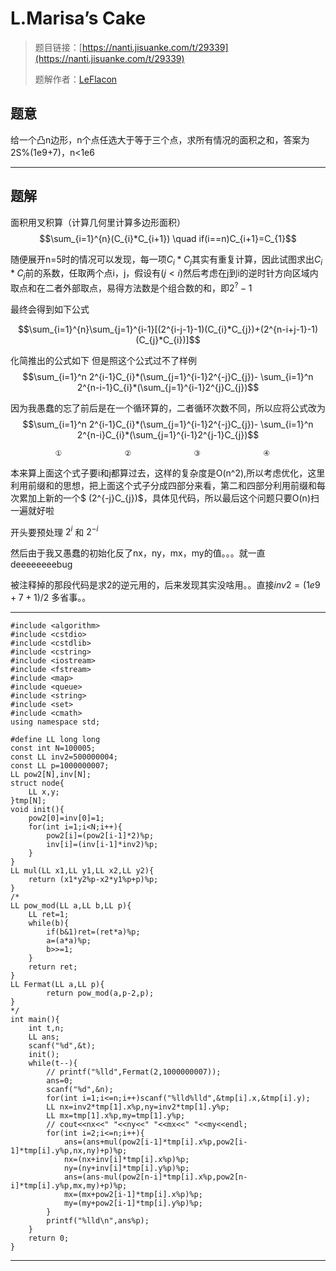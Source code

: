 # L.Marisa’s Cake

> 题目链接：[https://nanti.jisuanke.com/t/29339](https://nanti.jisuanke.com/t/29339)
>
> 题解作者：[LeFlacon](https://github.com/LeFlacon)
>

## 题意

给一个凸n边形，n个点任选大于等于三个点，求所有情况的面积之和，答案为2S%(1e9+7)，n<1e6

----------
## 题解

面积用叉积算（计算几何里计算多边形面积）
$$\sum_{i=1}^{n}(C_{i}*C_{i+1}) \quad if(i==n)C_{i+1}=C_{1}$$

随便展开n=5时的情况可以发现，每一项$C_{i}*C_{j}$其实有重复计算，因此试图求出$C_{i}*C_{j}$前的系数，任取两个点i，j，假设有$(j<i)$然后考虑在j到i的逆时针方向区域内取点和在二者外部取点，易得方法数是个组合数的和，即$2^{?}-1$

最终会得到如下公式

$$\sum_{i=1}^{n}\sum_{j=1}^{i-1}[(2^{i-j-1}-1)(C_{i}*C_{j})+(2^{n-i+j-1}-1)(C_{j}*C_{i})]$$

化简推出的公式如下 但是照这个公式过不了样例
$$\sum_{i=1}^n 2^{i-1}C_{i}*(\sum_{j=1}^{i-1}2^{-j}C_{j})- \sum_{i=1}^n 2^{n-i-1}C_{i}*(\sum_{j=1}^{i-1}2^{j}C_{j})$$

因为我愚蠢的忘了前后是在一个循环算的，二者循环次数不同，所以应将公式改为
$$\sum_{i=1}^n 2^{i-1}C_{i}*(\sum_{j=1}^{i-1}2^{-j}C_{j})- \sum_{i=1}^n 2^{n-i}C_{i}*(\sum_{j=1}^{i-1}2^{j-1}C_{j})$$

              ①              ②              ③              ④


本来算上面这个式子要i和j都算过去，这样的复杂度是O(n^2),所以考虑优化，这里利用前缀和的思想，把上面这个式子分成四部分来看，第二和四部分利用前缀和每次累加上新的一个$ (2^{-j}C_{j})$，具体见代码，所以最后这个问题只要O(n)扫一遍就好啦

开头要预处理 $2^{i}$ 和 $2^{-i}$ 

然后由于我又愚蠢的初始化反了nx，ny，mx，my的值。。。就一直deeeeeeeebug

被注释掉的那段代码是求2的逆元用的，后来发现其实没啥用。。直接$inv2=(1e9+7+1)/2$ 多省事。。

----------

    #include <algorithm>
    #include <cstdio>
    #include <cstdlib>
    #include <cstring>
    #include <iostream>
    #include <fstream>
    #include <map>
    #include <queue>
    #include <string>
    #include <set>
    #include <cmath>
    using namespace std;
    
    #define LL long long
    const int N=100005;
    const LL inv2=500000004;
    const LL p=1000000007;
    LL pow2[N],inv[N];
    struct node{
    	LL x,y;
    }tmp[N];
    void init(){
    	pow2[0]=inv[0]=1;
    	for(int i=1;i<N;i++){
    		pow2[i]=(pow2[i-1]*2)%p;
    		inv[i]=(inv[i-1]*inv2)%p;
    	}
    }
    LL mul(LL x1,LL y1,LL x2,LL y2){
    	return (x1*y2%p-x2*y1%p+p)%p;
    }
    /*
    LL pow_mod(LL a,LL b,LL p){
        LL ret=1;
        while(b){
            if(b&1)ret=(ret*a)%p;
            a=(a*a)%p;
            b>>=1;
        }
        return ret;
    }
    LL Fermat(LL a,LL p){
            return pow_mod(a,p-2,p);
    }
    */
    int main(){
    	int t,n;
    	LL ans;
    	scanf("%d",&t);
    	init();
    	while(t--){
    		// printf("%lld",Fermat(2,1000000007));
    		ans=0;
    		scanf("%d",&n);
    		for(int i=1;i<=n;i++)scanf("%lld%lld",&tmp[i].x,&tmp[i].y);
    		LL nx=inv2*tmp[1].x%p,ny=inv2*tmp[1].y%p;
    		LL mx=tmp[1].x%p,my=tmp[1].y%p;
    		// cout<<nx<<" "<<ny<<" "<<mx<<" "<<my<<endl; 
    		for(int i=2;i<=n;i++){
    			ans=(ans+mul(pow2[i-1]*tmp[i].x%p,pow2[i-1]*tmp[i].y%p,nx,ny)+p)%p;
    			nx=(nx+inv[i]*tmp[i].x%p)%p;
    			ny=(ny+inv[i]*tmp[i].y%p)%p;
    			ans=(ans-mul(pow2[n-i]*tmp[i].x%p,pow2[n-i]*tmp[i].y%p,mx,my)+p)%p;
    			mx=(mx+pow2[i-1]*tmp[i].x%p)%p;
    			my=(my+pow2[i-1]*tmp[i].y%p)%p;
    		}
    		printf("%lld\n",ans%p);
    	}
    	return 0;
    }

----------







